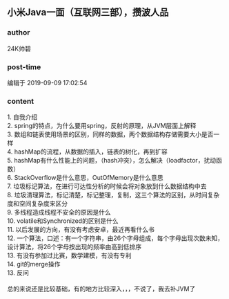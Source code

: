 ## 小米Java一面（互联网三部），攒波人品
### author 
24K帅碧
### post-time 

编辑于  2019-09-09 17:02:54
### content 
<div class="post-topic-des nc-post-content">
 <div>
  1. 自我介绍
 </div>
 <div>
  2. spring的特点，为什么要用spring，反射的原理，从JVM层面上解释
 </div>
 <div>
  3. 数组和链表使用场景的区别，同样的数据，两个数据结构存储需要大小是否一样
 </div>
 <div>
  4. hashMap的流程，从数据的插入，链表的树化，再到扩容
 </div>
 <div>
  5. hashMap有什么性能上的问题，（hash冲突），怎么解决（loadfactor，扰动函数）
 </div>
 <div>
  6. StackOverflow是什么意思，OutOfMemory是什么意思
 </div>
 <div>
  7. 垃圾标记算法，在进行可达性分析的时候会将对象放到什么数据结构中去
 </div>
 <div>
  8. 垃圾清理算法，标记清楚，标记整理，复制，这三个算法的区别，从时间复杂度和空间复杂度来区分
 </div>
 <div>
  9. 多线程造成线程不安全的原因是什么
 </div>
 <div>
  10. volatile和Synchronized的区别是什么
 </div>
 <div>
  11. 以后发展的方向，有没有考虑安卓，最近再看什么书
 </div>
 <div>
  12. 一个算法，口述：有一个字符串，由26个字母组成，每个字母出现次数未知，设计算法，将26个字母按出现的频率由高到低排序
 </div>
 <div>
  13. 有没有参加过比赛，数学建模，有没有专利
 </div>
 <div>
  14. git的merge操作
 </div>
 <div>
  13. 反问
 </div>
 <div>
  <br/>
 </div>
 <div>
  总的来说还是比较基础，有的地方比较深入，，，不说了，我去补JVM了
 </div>
 <div>
  <br/>
 </div>
 <div>
  <br/>
 </div>
 <div>
  <br/>
 </div>
</div>
